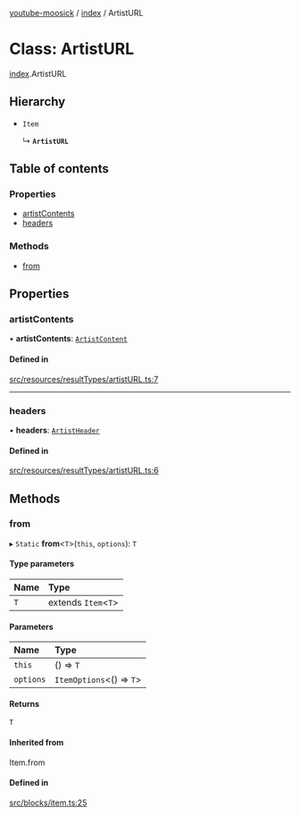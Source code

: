 [youtube-moosick](../README.md) / [index](../modules/index.md) / ArtistURL

# Class: ArtistURL

[index](../modules/index.md).ArtistURL

## Hierarchy

- `Item`

  ↳ **`ArtistURL`**

## Table of contents

### Properties

- [artistContents](index.ArtistURL.md#artistcontents)
- [headers](index.ArtistURL.md#headers)

### Methods

- [from](index.ArtistURL.md#from)

## Properties

### artistContents

• **artistContents**: [`ArtistContent`](index.ArtistContent.md)

#### Defined in

[src/resources/resultTypes/artistURL.ts:7](https://github.com/EvasiveXkiller/youtube-moosick/blob/026dabc/src/resources/resultTypes/artistURL.ts#L7)

___

### headers

• **headers**: [`ArtistHeader`](index.ArtistHeader.md)

#### Defined in

[src/resources/resultTypes/artistURL.ts:6](https://github.com/EvasiveXkiller/youtube-moosick/blob/026dabc/src/resources/resultTypes/artistURL.ts#L6)

## Methods

### from

▸ `Static` **from**<`T`\>(`this`, `options`): `T`

#### Type parameters

| Name | Type |
| :------ | :------ |
| `T` | extends `Item`<`T`\> |

#### Parameters

| Name | Type |
| :------ | :------ |
| `this` | () => `T` |
| `options` | `ItemOptions`<() => `T`\> |

#### Returns

`T`

#### Inherited from

Item.from

#### Defined in

[src/blocks/item.ts:25](https://github.com/EvasiveXkiller/youtube-moosick/blob/026dabc/src/blocks/item.ts#L25)
